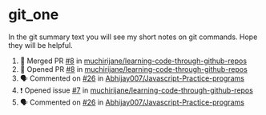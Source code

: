 # git_one
In the git summary text you will see my short notes on git commands. Hope they will be helpful.

<!--START_SECTION:activity-->
1. 🎉 Merged PR [#8](https://github.com/muchirijane/learning-code-through-github-repos/pull/8) in [muchirijane/learning-code-through-github-repos](https://github.com/muchirijane/learning-code-through-github-repos)
2. 💪 Opened PR [#8](https://github.com/muchirijane/learning-code-through-github-repos/pull/8) in [muchirijane/learning-code-through-github-repos](https://github.com/muchirijane/learning-code-through-github-repos)
3. 🗣 Commented on [#26](https://github.com/Abhijay007/Javascript-Practice-programs/issues/26) in [Abhijay007/Javascript-Practice-programs](https://github.com/Abhijay007/Javascript-Practice-programs)
4. ❗️ Opened issue [#7](https://github.com/muchirijane/learning-code-through-github-repos/issues/7) in [muchirijane/learning-code-through-github-repos](https://github.com/muchirijane/learning-code-through-github-repos)
5. 🗣 Commented on [#26](https://github.com/Abhijay007/Javascript-Practice-programs/issues/26) in [Abhijay007/Javascript-Practice-programs](https://github.com/Abhijay007/Javascript-Practice-programs)
<!--END_SECTION:activity-->
